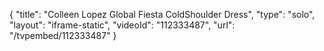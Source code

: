 {
    "title": "Colleen Lopez Global Fiesta ColdShoulder Dress",
    "type": "solo",
    "layout": "iframe-static",
    "videoId": "112333487",
    "url": "\/tvpembed\/112333487"
}